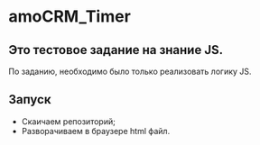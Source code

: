 # amoCRM_Timer

## Это тестовое задание на знание JS.
По заданию, необходимо было только реализовать логику JS.

## Запуск
- Скаичаем репозиторий;
- Разворачиваем в браузере html файл.

